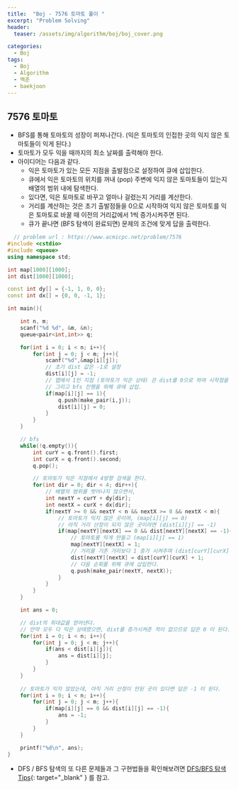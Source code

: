 ```yaml
---
title:  "Boj - 7576 토마토 풀이 "
excerpt: "Problem Solving"
header:
  teaser: /assets/img/algorithm/boj/boj_cover.png

categories:
  - Boj
tags:
  - Boj
  - Algorithm
  - 백준
  - baekjoon
---
```

## 7576 토마토

- BFS를 통해 토마토의 성장이 퍼져나간다. (익은 토마토의 인접한 곳의 익지 않은 토마토들이 익게 된다.)
- 토마토가 모두 익을 때까지의 최소 날짜를 출력해야 한다.
- 아이디어는 다음과 같다.
  - 익은 토마토가 있는 모든 지점을 출발점으로 설정하여 큐에 삽입한다.
  - 큐에서 익은 토마토의 위치를 꺼내 (pop) 주변에 익지 않은 토마토들이 있는지 배열의 범위 내에 탐색한다.
  - 있다면, 익은 토마토로 바꾸고 얼마나 걸렸는지 거리를 계산한다.
  - 거리를 계산하는 것은 초기 출발점들을 0으로 시작하여 익지 않은 토마토를 익은 토마토로 바꿀 때 이전의 거리값에서 1씩 증가시켜주면 된다.
  - 큐가 끝나면 (BFS 탐색이 완료되면) 문제의 조건에 맞게 답을 출력한다.

```cpp
  // problem url : https://www.acmicpc.net/problem/7576
#include <cstdio>
#include <queue>
using namespace std;

int map[1000][1000];
int dist[1000][1000];

const int dy[] = {-1, 1, 0, 0};
const int dx[] = {0, 0, -1, 1};

int main(){

    int n, m;
    scanf("%d %d", &m, &n);
    queue<pair<int,int>> q;

    for(int i = 0; i < n; i++){
        for(int j = 0; j < m; j++){
            scanf("%d",&map[i][j]);
            // 초기 dist 값은 -1로 설정
            dist[i][j] = -1;
            // 맵에서 1인 지점 (토마토가 익은 상태) 은 dist를 0으로 하여 시작점을 의미함. (복수개)
            // 그리고 bfs 진행을 위해 큐에 삽입.
            if(map[i][j] == 1){
                q.push(make_pair(i,j));
                dist[i][j] = 0;
            }
        }
    }

    // bfs
    while(!q.empty()){
        int curY = q.front().first;
        int curX = q.front().second;
        q.pop();

        // 토마토가 익은 지점에서 4방향 검색을 한다.
        for(int dir = 0; dir < 4; dir++){
            // 배열의 범위를 벗어나지 않으면서,
            int nextY = curY + dy[dir];
            int nextX = curX + dx[dir];
            if(nextY >= 0 && nextY < n && nextX >= 0 && nextX < m){
                // 토마토가 익지 않은 곳이며, (map[i][j] == 0)
                // 아직 거리 산정이 되지 않은 곳이라면 (dist[i][j] == -1)
                if(map[nextY][nextX] == 0 && dist[nextY][nextX] == -1){
                    // 토마토를 익게 만들고 (map[i][j] == 1)
                    map[nextY][nextX] = 1;
                    // 거리를 기존 거리보다 1 증가 시켜주며 (dist[curY][curX] + 1)
                    dist[nextY][nextX] = dist[curY][curX] + 1;
                    // 다음 순회를 위해 큐에 삽입한다.
                    q.push(make_pair(nextY, nextX));
                }
            }
        }
    }

    int ans = 0;

    // dist의 최대값을 얻어낸다.
    // 만약 모두 다 익은 상태였으면, dist를 증가시켜준 적이 없으므로 답은 0 이 된다.
    for(int i = 0; i < n; i++){
        for(int j = 0; j < m; j++){
            if(ans < dist[i][j]){
                ans = dist[i][j];
            }
        }
    }
    
    // 토마토가 익지 않았는데, 아직 거리 산정이 안된 곳이 있다면 답은 -1 이 된다.
    for(int i = 0; i < n; i++){
        for(int j = 0; j < m; j++){
            if(map[i][j] == 0 && dist[i][j] == -1){
                ans = -1;
            }
        }
    }

    printf("%d\n", ans);
}
```

- DFS / BFS 탐색의 또 다른 문제들과 그 구현법들을 확인해보려면 [DFS/BFS 탐색 Tips](https://hyunjae-lee.github.io/problem%20solving/DFSandBFS/){: target="_blank" } 를 참고.